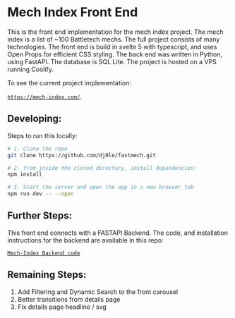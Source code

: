 # Mech Index Front End

This is the front end implementation for the mech index project. The mech index is a list of ~100 Battletech mechs. The full project consists of many technologies. The front end is build in svelte 5 with typescript, and uses Open Props for efficient CSS styling. The back end was written in Python, using FastAPI. The database is SQL Lite. The project is hosted on a VPS running Coolify.

To see the current project implementation:

[`https://mech-index.com/`](https://mech-index.com/).

## Developing:

Steps to run this locally:

```bash
# 1. Clone the repo
git clone https://github.com/dj0le/fastmech.git

# 2. from inside the cloned directory, install dependencies:
npm install

# 3. Start the server and open the app in a new browser tab
npm run dev -- --open
```

## Further Steps:

This front end connects with a FASTAPI Backend. The code, and installation instructions for the backend are available in this repo:

[`Mech-Index Backend code`](https://github.com/dj0le/mech-index)

## Remaining Steps:

1. Add Filtering and Dynamic Search to the front carousel
2. Better transitions from details page
3. Fix details page headline / svg
